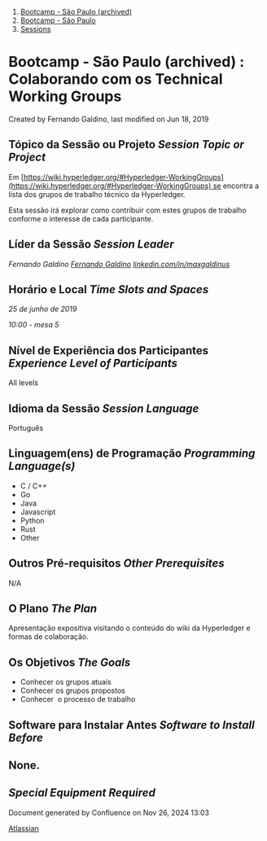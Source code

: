 1. [Bootcamp - São Paulo (archived)](index.html)
2. [Bootcamp - São Paulo](18874376.html)
3. [Sessions](Sessions_18874398.html)

# Bootcamp - São Paulo (archived) : Colaborando com os Technical Working Groups

Created by Fernando Galdino, last modified on Jun 18, 2019

## Tópico da Sessão ou Projeto *Session Topic or Project*

Em [https://wiki.hyperledger.org/#Hyperledger-WorkingGroups](https://wiki.hyperledger.org/#Hyperledger-WorkingGroups) se encontra a lista dos grupos de trabalho técnico da Hyperledger.

Esta sessão irá explorar como contribuir com estes grupos de trabalho conforme o interesse de cada participante.

## Líder da Sessão *Session Leader*

*Fernando Galdino [Fernando Galdino](https://lf-hyperledger.atlassian.net/wiki/people/557058:cdad1e53-03c5-4552-af3a-837ad56c62db?ref=confluence) [linkedin.com/in/maxgaldinus](https://www.linkedin.com/in/maxgaldinus)*

## Horário e Local *Time Slots and Spaces*

*25 de junho de 2019*

*10:00 - mesa 5*

## Nível de Experiência dos Participantes *Experience Level of Participants*

All levels

## Idioma da Sessão *Session Language*

Português

## Linguagem(ens) de Programação *Programming Language(s)*

- C / C++
- Go
- Java
- Javascript
- Python
- Rust
- Other

## Outros Pré-requisitos *Other Prerequisites*

N/A

## O Plano *The Plan*

Apresentação expositiva visitando o conteúdo do wiki da Hyperledger e formas de colaboração.

## Os Objetivos *The Goals*

- Conhecer os grupos atuais
- Conhecer os grupos propostos
- Conhecer  o processo de trabalho

## Software para Instalar Antes *Software to Install Before*

## None.

## *Special Equipment Required*

Document generated by Confluence on Nov 26, 2024 13:03

[Atlassian](http://www.atlassian.com/)
